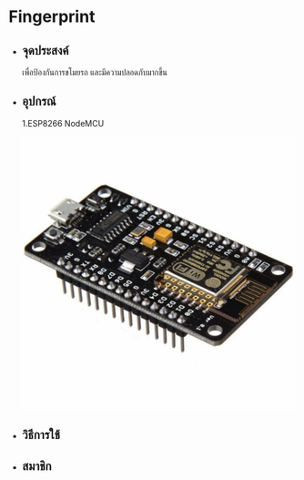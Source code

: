# Fingerprint
* ## จุดประสงค์
    เพื่อป้องกันการขโมยรถ และมีความปลอดภับมากขึ้น
* ## อุปกรณ์
    1.ESP8266 NodeMCU

    ![Board](Node_MCU.jpg)
* ## วิธีการใช้
* ## สมาชิก
